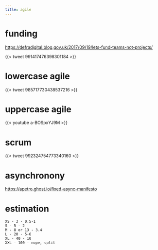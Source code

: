 ```yaml
---
title: agile
---
```


# funding

https://defradigital.blog.gov.uk/2017/09/19/lets-fund-teams-not-projects/


{{< tweet 991417476398301184 >}}

# lowercase agile

{{< tweet 985717730438537216 >}}

# uppercase agile

{{< youtube a-BOSpxYJ9M >}}

# scrum

{{< tweet 992324754773340160 >}}

# asynchronony 

https://apetro.ghost.io/fixed-async-manifesto

# estimation

```
XS - 3 - 0.5-1
S - 5 - 2
M - 8 or 13 - 3.4
L - 20 - 5-6
XL - 40 - 10
XXL - 100 - nope, split
```
